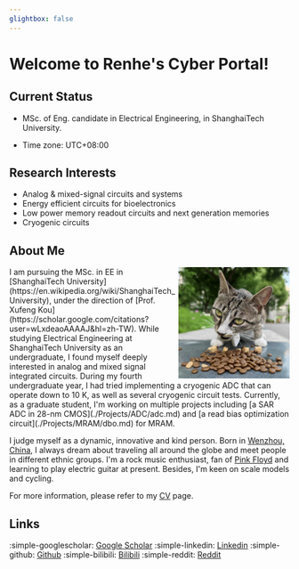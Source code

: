 ```yaml
---
glightbox: false
---
```


# Welcome to Renhe's Cyber Portal!

## Current Status

* MSc. of Eng. candidate in Electrical Engineering, in ShanghaiTech University.

* Time zone: UTC+08\:00

## Research Interests

* Analog & mixed-signal circuits and systems
* Energy efficient circuits for bioelectronics
* Low power memory readout circuits and next generation memories
* Cryogenic circuits

## About Me
<img align="right" width="200px" src="./img/cat.jpg"/>
I am pursuing the MSc. in EE in [ShanghaiTech University](https://en.wikipedia.org/wiki/ShanghaiTech_University), under the direction of [Prof. Xufeng Kou](https://scholar.google.com/citations?user=wLxdeaoAAAAJ&hl=zh-TW). While studying Electrical Engineering at ShanghaiTech University as an undergraduate, I found myself deeply interested in analog and mixed signal integrated circuits. During my fourth undergraduate year, I had tried implementing a cryogenic ADC that can operate down to 10 K, as well as several cryogenic circuit tests. Currently, as a graduate student, I'm working on multiple projects including [a SAR ADC in 28-nm CMOS](./Projects/ADC/adc.md) and [a read bias optimization circuit](./Projects/MRAM/dbo.md) for MRAM. 

I judge myself as a dynamic, innovative and kind person. Born in [Wenzhou, China](https://en.wikipedia.org/wiki/Wenzhou), I always dream about traveling all around the globe and meet people in different ethnic groups. I'm a rock music enthusiast, fan of [Pink Floyd](https://en.wikipedia.org/wiki/Pink_Floyd) and learning to play electric guitar at present. Besides, I'm keen on scale models and cycling.

For more information, please refer to my [CV](./CV/cv.md) page.


## Links

:simple-googlescholar: [Google Scholar](https://scholar.google.com/citations?user=RsjCI30AAAAJ&hl=zh-TW)
:simple-linkedin: [Linkedin](https://linkedin.com/in/renhe-chen)
:simple-github: [Github](https://github.com/pig-floyd/)
:simple-bilibili: [Bilibili](https://space.bilibili.com/135564562)
:simple-reddit: [Reddit](https://www.reddit.com/user/PigFloyd99)

